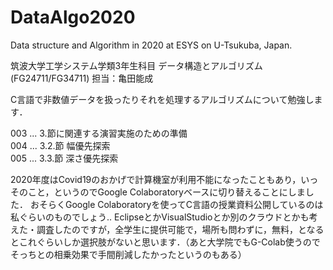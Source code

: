 # DataAlgo2020
Data structure and Algorithm in 2020 at ESYS on U-Tsukuba, Japan.

筑波大学工学システム学類3年生科目
データ構造とアルゴリズム(FG24711/FG34711) 担当：亀田能成

C言語で非数値データを扱ったりそれを処理するアルゴリズムについて勉強します．

003 ... 3.節に関連する演習実施のための準備  
004 ... 3.2.節 幅優先探索  
005 ... 3.3.節 深さ優先探索  

2020年度はCovid19のおかげで計算機室が利用不能になったこともあり，いっそのこと，というのでGoogle Colaboratoryベースに切り替えることにしました．
おそらくGoogle Colaboratoryを使ってC言語の授業資料公開しているのは私ぐらいのものでしょう‥
EclipseとかVisualStudioとか別のクラウドとかも考えた・調査したのですが，全学生に提供可能で，場所も問わずに，無料，となるとこれぐらいしか選択肢がないと思います．（あと大学院でもG-Colab使うのでそっちとの相乗効果で手間削減したかったというのもある）
